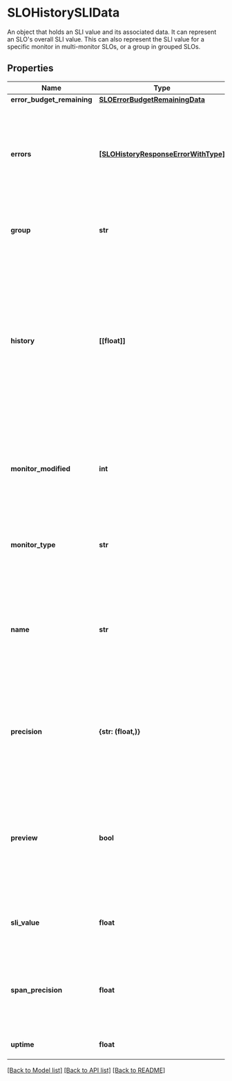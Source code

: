 # SLOHistorySLIData

An object that holds an SLI value and its associated data. It can represent an SLO's overall SLI value. This can also represent the SLI value for a specific monitor in multi-monitor SLOs, or a group in grouped SLOs.

## Properties

| Name                       | Type                                                                        | Description                                                                                                                                                                                                                                           | Notes      |
| -------------------------- | --------------------------------------------------------------------------- | ----------------------------------------------------------------------------------------------------------------------------------------------------------------------------------------------------------------------------------------------------- | ---------- |
| **error_budget_remaining** | [**SLOErrorBudgetRemainingData**](SLOErrorBudgetRemainingData.md)           |                                                                                                                                                                                                                                                       | [optional] |
| **errors**                 | [**[SLOHistoryResponseErrorWithType]**](SLOHistoryResponseErrorWithType.md) | An array of error objects returned while querying the history data for the service level objective.                                                                                                                                                   | [optional] |
| **group**                  | **str**                                                                     | For groups in a grouped SLO, this is the group name.                                                                                                                                                                                                  | [optional] |
| **history**                | **[[float]]**                                                               | For &#x60;monitor&#x60; based SLOs, this includes the aggregated history as arrays that include time series and uptime data where &#x60;0&#x3D;monitor&#x60; is in &#x60;OK&#x60; state and &#x60;1&#x3D;monitor&#x60; is in &#x60;alert&#x60; state. | [optional] |
| **monitor_modified**       | **int**                                                                     | For &#x60;monitor&#x60; based SLOs, this is the last modified timestamp in epoch seconds of the monitor.                                                                                                                                              | [optional] |
| **monitor_type**           | **str**                                                                     | For &#x60;monitor&#x60; based SLOs, this describes the type of monitor.                                                                                                                                                                               | [optional] |
| **name**                   | **str**                                                                     | For groups in a grouped SLO, this is the group name. For monitors in a multi-monitor SLO, this is the monitor name.                                                                                                                                   | [optional] |
| **precision**              | **{str: (float,)}**                                                         | A mapping of threshold &#x60;timeframe&#x60; to number of accurate decimals, regardless of the from &amp;&amp; to timestamp.                                                                                                                          | [optional] |
| **preview**                | **bool**                                                                    | For &#x60;monitor&#x60; based SLOs, when &#x60;true&#x60; this indicates that a replay is in progress to give an accurate uptime calculation.                                                                                                         | [optional] |
| **sli_value**              | **float**                                                                   | The current SLI value of the SLO over the history window.                                                                                                                                                                                             | [optional] |
| **span_precision**         | **float**                                                                   | The amount of decimal places the SLI value is accurate to for the given from &#x60;&amp;&amp;&#x60; to timestamp.                                                                                                                                     | [optional] |
| **uptime**                 | **float**                                                                   | Use &#x60;sli_value&#x60; instead.                                                                                                                                                                                                                    | [optional] |

[[Back to Model list]](README.md#documentation-for-models) [[Back to API list]](README.md#documentation-for-api-endpoints) [[Back to README]](README.md)
